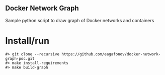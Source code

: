 Docker Network Graph
--------------------

Sample python script to draw graph of Docker networks and containers


Install/run
===========

    #> git clone --recursive https://github.com/eagafonov/docker-network-graph-poc.git
    #> make install-requirements
    #> make build-graph
